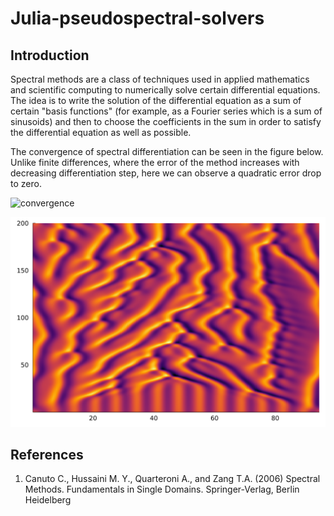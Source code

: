 # Julia-pseudospectral-solvers

## Introduction

Spectral methods are a class of techniques used in applied mathematics and scientific computing to numerically solve certain differential equations. The idea is to write the solution of the differential equation as a sum of certain "basis functions" (for example, as a Fourier series which is a sum of sinusoids) and then to choose the coefficients in the sum in order to satisfy the differential equation as well as possible.

The convergence of spectral differentiation can be seen in the figure below. Unlike finite differences, where the error of the method increases with decreasing differentiation step, here we can observe a quadratic error drop to zero.

![convergence](сonvergence_spectral_diff.png)

![KS](images/heatmap_KS7.png)

## References

1. Canuto C., Hussaini M. Y., Quarteroni A., and Zang T.A. (2006) Spectral Methods. Fundamentals in Single Domains. Springer-Verlag, Berlin Heidelberg

